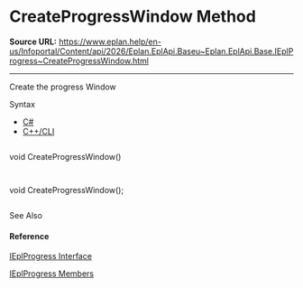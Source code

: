 # CreateProgressWindow Method

**Source URL:** https://www.eplan.help/en-us/Infoportal/Content/api/2026/Eplan.EplApi.Baseu~Eplan.EplApi.Base.IEplProgress~CreateProgressWindow.html

---

Create the progress Window

Syntax

- [C#](#i-syntax-CS)
- [C++/CLI](#i-syntax-CPP2005)

```
```
void CreateProgressWindow()
```
```

```
```
void CreateProgressWindow();
```
```



See Also

#### Reference

[IEplProgress Interface](Eplan.EplApi.Baseu~Eplan.EplApi.Base.IEplProgress.html)
  
[IEplProgress Members](Eplan.EplApi.Baseu~Eplan.EplApi.Base.IEplProgress_members.html)